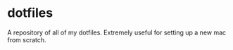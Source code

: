 dotfiles
========

A repository of all of my dotfiles. Extremely useful for setting up a new mac from scratch. 